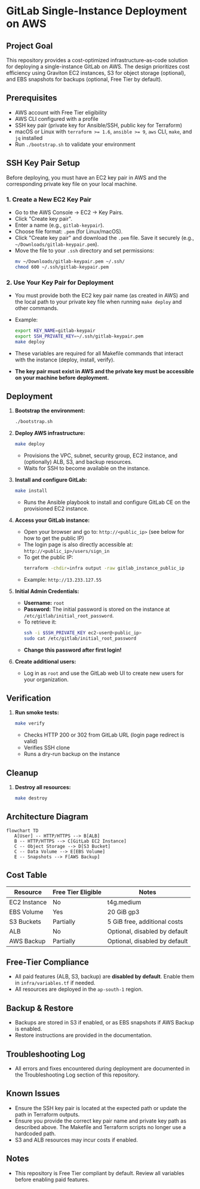 # GitLab Single-Instance Deployment on AWS

## Project Goal
This repository provides a cost-optimized infrastructure-as-code solution for deploying a single-instance GitLab on AWS. The design prioritizes cost efficiency using Graviton EC2 instances, S3 for object storage (optional), and EBS snapshots for backups (optional, Free Tier by default).

## Prerequisites
- AWS account with Free Tier eligibility
- AWS CLI configured with a profile
- SSH key pair (private key for Ansible/SSH, public key for Terraform)
- macOS or Linux with `terraform >= 1.6`, `ansible >= 9`, `aws` CLI, `make`, and `jq` installed
- Run `./bootstrap.sh` to validate your environment

## SSH Key Pair Setup

Before deploying, you must have an EC2 key pair in AWS and the corresponding private key file on your local machine.

### 1. Create a New EC2 Key Pair
- Go to the AWS Console → EC2 → Key Pairs.
- Click "Create key pair".
- Enter a name (e.g., `gitlab-keypair`).
- Choose file format: `.pem` (for Linux/macOS).
- Click "Create key pair" and download the `.pem` file. Save it securely (e.g., `~/Downloads/gitlab-keypair.pem`).
- Move the file to your `.ssh` directory and set permissions:
  ```bash
  mv ~/Downloads/gitlab-keypair.pem ~/.ssh/
  chmod 600 ~/.ssh/gitlab-keypair.pem
  ```

### 2. Use Your Key Pair for Deployment
- You must provide both the EC2 key pair name (as created in AWS) and the local path to your private key file when running `make deploy` and other commands.
- Example:
  ```bash
  export KEY_NAME=gitlab-keypair
  export SSH_PRIVATE_KEY=~/.ssh/gitlab-keypair.pem
  make deploy
  ```
- These variables are required for all Makefile commands that interact with the instance (deploy, install, verify).

- **The key pair must exist in AWS and the private key must be accessible on your machine before deployment.**

## Deployment
1. **Bootstrap the environment:**
   ```bash
   ./bootstrap.sh
   ```
2. **Deploy AWS infrastructure:**
   ```bash
   make deploy
   ```
   - Provisions the VPC, subnet, security group, EC2 instance, and (optionally) ALB, S3, and backup resources.
   - Waits for SSH to become available on the instance.
3. **Install and configure GitLab:**
   ```bash
   make install
   ```
   - Runs the Ansible playbook to install and configure GitLab CE on the provisioned EC2 instance.
4. **Access your GitLab instance:**
   - Open your browser and go to: `http://<public_ip>` (see below for how to get the public IP)
   - The login page is also directly accessible at: `http://<public_ip>/users/sign_in`
   - To get the public IP:
     ```bash
     terraform -chdir=infra output -raw gitlab_instance_public_ip
     ```
   - Example: `http://13.233.127.55`

5. **Initial Admin Credentials:**
   - **Username:** `root`
   - **Password:** The initial password is stored on the instance at `/etc/gitlab/initial_root_password`.
   - To retrieve it:
     ```bash
     ssh -i $SSH_PRIVATE_KEY ec2-user@<public_ip>
     sudo cat /etc/gitlab/initial_root_password
     ```
   - **Change this password after first login!**

6. **Create additional users:**
   - Log in as `root` and use the GitLab web UI to create new users for your organization.

## Verification
1. **Run smoke tests:**
   ```bash
   make verify
   ```
   - Checks HTTP 200 or 302 from GitLab URL (login page redirect is valid)
   - Verifies SSH clone
   - Runs a dry-run backup on the instance

## Cleanup
1. **Destroy all resources:**
   ```bash
   make destroy
   ```

## Architecture Diagram

```mermaid
flowchart TD
   A[User] -- HTTP/HTTPS --> B[ALB]
   B -- HTTP/HTTPS --> C[GitLab EC2 Instance]
   C -- Object Storage --> D[S3 Bucket]
   C -- Data Volume --> E[EBS Volume]
   E -- Snapshots --> F[AWS Backup]
```

## Cost Table
| Resource         | Free Tier Eligible | Notes                          |
|------------------|--------------------|--------------------------------|
| EC2 Instance     | No                 | t4g.medium                    |
| EBS Volume       | Yes                | 20 GiB gp3                    |
| S3 Buckets       | Partially          | 5 GiB free, additional costs  |
| ALB              | No                 | Optional, disabled by default |
| AWS Backup       | Partially          | Optional, disabled by default |

## Free-Tier Compliance
- All paid features (ALB, S3, backup) are **disabled by default**. Enable them in `infra/variables.tf` if needed.
- All resources are deployed in the `ap-south-1` region.

## Backup & Restore
- Backups are stored in S3 if enabled, or as EBS snapshots if AWS Backup is enabled.
- Restore instructions are provided in the documentation.

## Troubleshooting Log
- All errors and fixes encountered during deployment are documented in the Troubleshooting Log section of this repository.

## Known Issues
- Ensure the SSH key pair is located at the expected path or update the path in Terraform outputs.
- Ensure you provide the correct key pair name and private key path as described above. The Makefile and Terraform scripts no longer use a hardcoded path.
- S3 and ALB resources may incur costs if enabled.

## Notes
- This repository is Free Tier compliant by default. Review all variables before enabling paid features.
